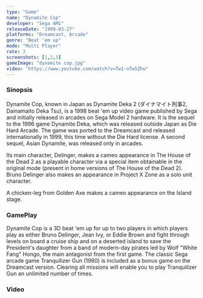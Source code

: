 ```yaml
---
type: "Game"
name: "Dynamite Cop"
developer: "Sega AM1"
releaseDate: "1999-03-27"
platforms: "Dreamcast, Arcade"
genre: "Beat 'em up"
mode: "Multi Player"
rate: 3
screenshots: [1,2,3]
gameImage: "dynamite cop.jpg"
video: "https://www.youtube.com/watch?v=Tw1-nTw5Zhw"
---
```



### Sinopsis
Dynamite Cop, known in Japan as Dynamite Deka 2 (ダイナマイト刑事2, Dainamaito Deka Tsu), is a 1998 beat 'em up video game published by Sega and initially released in arcades on Sega Model 2 hardware. It is the sequel to the 1996 game Dynamite Deka, which was released outside Japan as Die Hard Arcade. The game was ported to the Dreamcast and released internationally in 1999, this time without the Die Hard license. A second sequel, Asian Dynamite, was released only in arcades.

Its main character, Delinger, makes a cameo appearance in The House of the Dead 2 as a playable character via a special item obtainable in the original mode (present in home versions of The House of the Dead 2). Bruno Delinger also makes an appearance in Project X Zone as a solo unit character.

A chicken-leg from Golden Axe makes a cameo appearance on the Island stage.

### GamePlay
Dynamite Cop is a 3D beat 'em up for up to two players in which players play as either Bruno Delinger, Jean Ivy, or Eddie Brown and fight through levels on board a cruise ship and on a deserted island to save the President's daughter from a band of modern-day pirates led by Wolf "White Fang" Hongo, the main antagonist from the first game. The classic Sega arcade game Tranquilizer Gun (1980) is included as a bonus game on the Dreamcast version. Clearing all missions will enable you to play Tranquilizer Gun an unlimited number of times.

### Video

